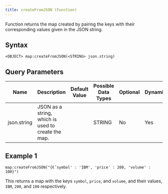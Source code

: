 ```yaml
---
title: createFromJSON (Function)
---
```


Function returns the map created by pairing the keys with their corresponding values given in the JSON string.

## Syntax

    <OBJECT> map:createFromJSON(<STRING> json.string)

## Query Parameters

| Name        | Description                                        | Default Value | Possible Data Types | Optional | Dynamic |
|-------------|----------------------------------------------------|---------------|---------------------|----------|---------|
| json.string | JSON as a string, which is used to create the map. |               | STRING              | No       | Yes     |

## Example 1

    map:createFromJSON("{€˜symbol' : 'IBM', 'price' : 200, 'volume' : 100}")

This returns a map with the keys `symbol`, `price`, and `volume`, and their values, `IBM`, `200`, and `100` respectively.
